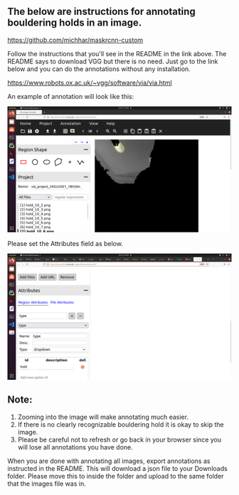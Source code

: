 
## The below are instructions for annotating bouldering holds in an image. 

https://github.com/michhar/maskrcnn-custom

Follow the instructions that you'll see in the README in the link above.
The README says to download VGG but there is no need. 
Just go to the link below and you can do the annotations without any installation. 

https://www.robots.ox.ac.uk/~vgg/software/via/via.html

An example of annotation will look like this: 

![alt text](annotation_example.png)

Please set the Attributes field as below. 

![alt text](attributes.png)


## Note:
1. Zooming into the image will make annotating much easier. 
2. If there is no clearly recognizable bouldering hold it is okay to skip the image. 
3. Please be careful not to refresh or go back in your browser since you will lose all annotations you have done. 

When you are done with annotating all images, export annotations as instructed in the README. This will download a json file to your Downloads folder. Please move this to inside the folder and upload to the same folder that the images file was in. 

